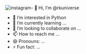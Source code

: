 ![instagram](https://github.com/rkuniverse/rkuniverse/assets/146409531/897ee46e-21b8-45fd-8ba3-6b2f52a89079)- 👋 Hi, I’m @rkuniverse
- 👀 I’m interested in Python
- 🌱 I’m currently learning ...
- 💞️ I’m looking to collaborate on ...
- 📫 How to reach me ...
- 😄 Pronouns: ...
- ⚡ Fun fact: ...



<!---
rkuniverse/rkuniverse is a ✨ special ✨ repository because its `README.md` (this file) appears on your GitHub profile.![<svg viewBox="0 0 512 512" xmlns="http://www.w3.org/2000/svg" xmlns:xlink="http://www.w3.org/1999/xlink"><radialGradient id="a" cx=".4" cy="1" r="1"><stop offset=".1" stop-color="#fd5"/><stop offset=".5" stop-color="#ff543e"/><stop offset="1" stop-color="#c837ab"/></radialGradient><linearGradient id="b" x2=".2" y2="1"><stop offset=".1" stop-color="#3771c8"/><stop offset=".5" stop-color="#60f" stop-opacity="0"/></linearGradient><rect id="c" height="512" rx="15%" width="512"/><use fill="url(#a)" xlink:href="#c"/><use fill="url(#b)" xlink:href="#c"/><g fill="none" stroke="#fff" stroke-width="30"><rect height="308" rx="81" width="308" x="102" y="102"/><circle cx="256" cy="256" r="72"/><circle cx="347" cy="165" r="6"/></g></svg>Uploading instagram.svg…]()

You can click the Preview link to take a look at your changes.
--->
